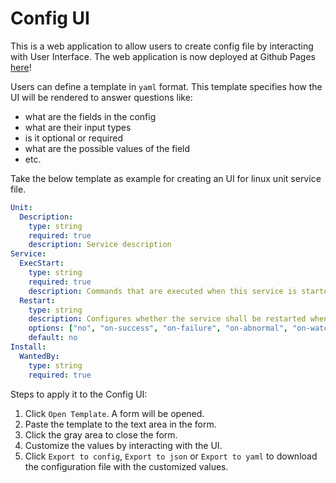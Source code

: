 # Config UI

This is a web application to allow users to create config file by interacting with User Interface. The web application is now deployed at Github Pages [here](https://alvinhon.github.io/config-ui/)!

Users can define a template in `yaml` format. This template specifies how the UI will be rendered to answer questions like:
- what are the fields in the config
- what are their input types
- is it optional or required
- what are the possible values of the field
- etc.

Take the below template as example for creating an UI for linux unit service file.

```yaml
Unit:
  Description:
    type: string
    required: true
    description: Service description
Service:
  ExecStart:
    type: string
    required: true
    description: Commands that are executed when this service is started.
  Restart:
    type: string
    description: Configures whether the service shall be restarted when the service process exits, is killed, or a timeout is reached.
    options: ["no", "on-success", "on-failure", "on-abnormal", "on-watchdog", "on-abort", "always"]
    default: no
Install:
  WantedBy:
    type: string
    required: true
```

Steps to apply it to the Config UI:
1. Click `Open Template`. A form will be opened.
1. Paste the template to the text area in the form.
1. Click the gray area to close the form.
1. Customize the values by interacting with the UI.
1. Click `Export to config`, `Export to json` or `Export to yaml` to download the configuration file with the customized values.